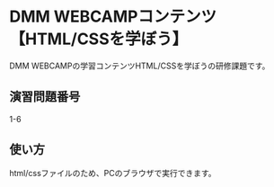 
# DMM WEBCAMPコンテンツ【HTML/CSSを学ぼう】
DMM WEBCAMPの学習コンテンツHTML/CSSを学ぼうの研修課題です。

## 演習問題番号
1-6

## 使い方
html/cssファイルのため、PCのブラウザで実行できます。